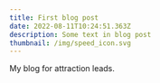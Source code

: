 ```yaml
---
title: First blog post
date: 2022-08-11T10:24:51.363Z
description: Some text in blog post
thumbnail: /img/speed_icon.svg
---
```

My blog for attraction leads.